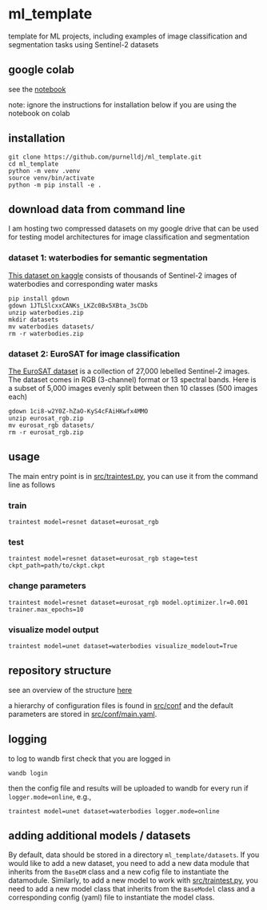 # ml_template

template for ML projects, including examples of image classification and segmentation tasks using Sentinel-2 datasets

## google colab

see the [notebook](ml_template_notebook.ipynb)

note: ignore the instructions for installation below if you are using the notebook on colab

## installation

```
git clone https://github.com/purnelldj/ml_template.git
cd ml_template
python -m venv .venv
source venv/bin/activate
python -m pip install -e .
```

## download data from command line

I am hosting two compressed datasets on my google drive that can be used for testing model architectures for image classification and segmentation

### dataset 1: waterbodies for semantic segmentation

[This dataset on kaggle](https://www.kaggle.com/datasets/franciscoescobar/satellite-images-of-water-bodies/data) consists of thousands of Sentinel-2 images of waterbodies and corresponding water masks

```
pip install gdown
gdown 1JTLSlcxxCANKs_LKZc0Bx5XBta_3sCDb
unzip waterbodies.zip
mkdir datasets
mv waterbodies datasets/
rm -r waterbodies.zip
```

### dataset 2: EuroSAT for image classification

[The EuroSAT dataset](https://github.com/phelber/eurosat?tab=readme-ov-file) is a collection of 27,000 lebelled Sentinel-2 images. The dataset comes in RGB (3-channel) format or 13 spectral bands. Here is a subset of 5,000 images evenly split between then 10 classes (500 images each)

```
gdown 1ci8-w2Y0Z-hZaO-KyS4cFAiHKwfx4MMO
unzip eurosat_rgb.zip
mv eurosat_rgb datasets/
rm -r eurosat_rgb.zip
```

## usage

The main entry point is in [src/traintest.py](src/traintest.py), you can use it from the command line as follows

### train

```
traintest model=resnet dataset=eurosat_rgb
```
### test

```
traintest model=resnet dataset=eurosat_rgb stage=test ckpt_path=path/to/ckpt.ckpt
```

### change parameters

```
traintest model=resnet dataset=eurosat_rgb model.optimizer.lr=0.001 trainer.max_epochs=10
```

### visualize model output

```
traintest model=unet dataset=waterbodies visualize_modelout=True
```

## repository structure

see an overview of the structure [here](struct.txt)

a hierarchy of configuration files is found in [src/conf](src/conf) and the default parameters are stored in [src/conf/main.yaml](src/conf/main.yaml).

## logging

to log to wandb first check that you are logged in

```
wandb login
```
then the config file and results will be uploaded to wandb for every run if `logger.mode=online`, e.g.,

```
traintest model=unet dataset=waterbodies logger.mode=online
```


## adding additional models / datasets

By default, data should be stored in a directory `ml_template/datasets`. If you would like to add a new dataset, you need to add a new data module that inherits from the `BaseDM` class and a new cofig file to instantiate the datamodule.
Similarly, to add a new model to work with [src/traintest.py](src/traintest.py), you need to add a new model class that inherits from the `BaseModel` class and a corresponding config (yaml) file to instantiate the model class.
